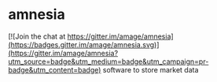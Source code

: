 # amnesia

[![Join the chat at https://gitter.im/amage/amnesia](https://badges.gitter.im/amage/amnesia.svg)](https://gitter.im/amage/amnesia?utm_source=badge&utm_medium=badge&utm_campaign=pr-badge&utm_content=badge)
software to store market data
